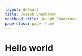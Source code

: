 ```yaml
---
layout: default
title: Joseph Shambrook
masthead-title: Joseph Shambrook
page-class: page--home
---
```


# Hello world